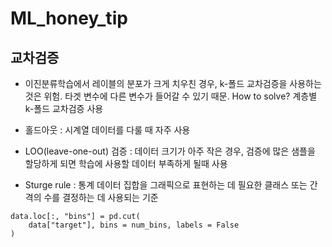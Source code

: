 # ML_honey_tip

## 교차검증
- 이진분류학습에서 레이블의 분포가 크게 치우친 경우, k-폴드 교차검증을 사용하는 것은 위험. 타겟 변수에 다른 변수가 들어갈 수 있기 때문. How to solve? 계층별 k-폴드 교차검증 사용

- 홀드아웃 : 시계열 데이터를 다룰 때 자주 사용

- LOO(leave-one-out) 검증 : 데이터 크기가 아주 작은 경우, 검증에 많은 샘플을 할당하게 되면 학습에 사용할 데이터 부족하게 될때 사용
- Sturge rule : 통계 데이터 집합을 그래픽으로 표현하는 데 필요한 클래스 또는 간격의 수를 결정하는 데 사용되는 기준

``` python3
data.loc[:, "bins"] = pd.cut(
    data["target"], bins = num_bins, labels = False
)
```
